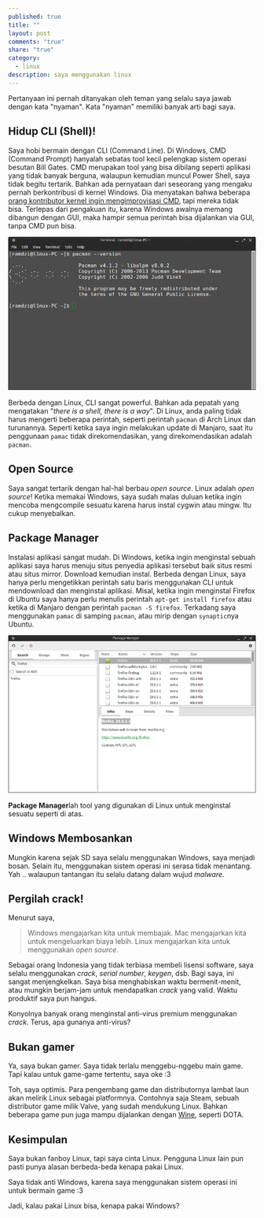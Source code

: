 ```yaml
---
published: true
title: ""
layout: post
comments: "true"
share: "true"
category: 
  - linux
description: saya menggunakan linux
---
```


Pertanyaan ini pernah ditanyakan oleh teman yang selalu saya jawab dengan kata "nyaman". Kata "nyaman" memiliki banyak arti bagi saya.

## Hidup CLI (Shell)!

Saya hobi bermain dengan CLI (Command Line). Di Windows, CMD (Command Prompt) hanyalah sebatas tool kecil pelengkap sistem operasi besutan Bill Gates. CMD merupakan tool yang bisa dibilang seperti aplikasi yang tidak banyak berguna,  walaupun kemudian muncul Power Shell, saya tidak begitu tertarik. Bahkan ada pernyataan dari seseorang yang mengaku pernah berkontribusi di kernel Windows. Dia menyatakan bahwa beberapa [orang kontributor kernel ingin mengimprovisasi CMD][1], tapi mereka tidak bisa. Terlepas dari pengakuan itu, karena Windows awalnya memang dibangun dengan GUI, maka hampir semua perintah bisa dijalankan via GUI, tanpa CMD pun bisa.

![shell](/images/terminal.png)

Berbeda dengan Linux, CLI sangat powerful. Bahkan ada pepatah yang mengatakan "*there is a shell, there is a way*". Di Linux, anda paling tidak harus mengerti beberapa perintah, seperti perintah `pacman` di Arch Linux dan turunannya. Seperti ketika saya ingin melakukan update di Manjaro, saat itu penggunaan `pamac` tidak direkomendasikan, yang direkomendasikan adalah `pacman`.

## Open Source

Saya sangat tertarik dengan hal-hal berbau *open source*. Linux adalah *open source*! Ketika memakai Windows, saya sudah malas duluan ketika ingin mencoba mengcompile sesuatu karena harus instal cygwin atau mingw. Itu cukup menyebalkan.

## Package Manager

Instalasi aplikasi sangat mudah. Di Windows, ketika ingin menginstal sebuah aplikasi saya harus menuju situs penyedia aplikasi tersebut baik situs resmi atau situs mirror. Download kemudian instal. Berbeda dengan Linux, saya hanya perlu mengetikkan perintah satu baris menggunakan CLI untuk mendownload dan menginstal aplikasi. Misal, ketika ingin menginstal Firefox di Ubuntu saya hanya perlu menulis perintah `apt-get install firefox` atau ketika di Manjaro dengan perintah `pacman -S firefox`. Terkadang saya menggunakan `pamac` di samping `pacman`, atau mirip dengan `synaptic`nya Ubuntu.

![pamac](/images/pamac.png)

**Package Manager**lah tool yang digunakan di Linux untuk menginstal sesuatu seperti di atas.

## Windows Membosankan

Mungkin karena sejak SD saya selalu menggunakan Windows, saya menjadi bosan. Selain itu, menggunakan sistem operasi ini serasa tidak menantang. Yah .. walaupun tantangan itu selalu datang dalam wujud *malware*.

## Pergilah crack!

Menurut saya,

> Windows mengajarkan kita untuk membajak. Mac mengajarkan kita untuk mengeluarkan biaya lebih. Linux mengajarkan kita untuk menggunakan *open source*.

Sebagai orang Indonesia yang tidak terbiasa membeli lisensi software, saya selalu menggunakan *crack*, *serial number*, *keygen*, dsb. Bagi saya, ini sangat menjengkelkan. Saya bisa menghabiskan waktu bermenit-menit, atau mungkin berjam-jam untuk mendapatkan *crack* yang valid. Waktu produktif saya pun hangus.

Konyolnya banyak orang menginstal anti-virus premium menggunakan *crack*. Terus, apa gunanya anti-virus?

## Bukan gamer

Ya, saya bukan gamer. Saya tidak terlalu menggebu-nggebu main game. Tapi kalau untuk game-game tertentu, saya oke :3

Toh, saya optimis. Para pengembang game dan distributornya lambat laun akan melirik Linux sebagai platformnya. Contohnya saja Steam, sebuah distributor game milik Valve, yang sudah mendukung Linux. Bahkan beberapa game pun juga mampu dijalankan dengan [Wine][wine], seperti DOTA.

## Kesimpulan

Saya bukan fanboy Linux, tapi saya cinta Linux. Pengguna Linux lain pun pasti punya alasan berbeda-beda kenapa pakai Linux.

Saya tidak anti Windows, karena saya menggunakan sistem operasi ini untuk bermain game :3

Jadi, kalau pakai Linux bisa, kenapa pakai Windows?

[1]: http://blog.zorinaq.com/?e=74
[wine]: http://www.winehq.org
